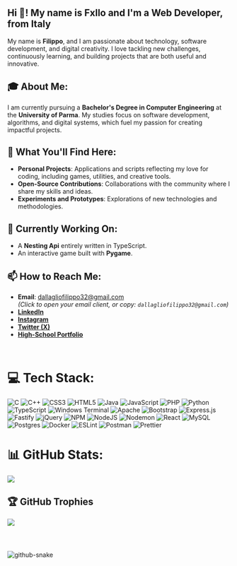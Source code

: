 <h2 align="left">Hi 👋! My name is Fxllo and I'm a Web Developer, from Italy</h2>

My name is **Filippo**, and I am passionate about technology, software development, and digital creativity. I love tackling new challenges, continuously learning, and building projects that are both useful and innovative.

## 🎓 About Me:
I am currently pursuing a **Bachelor's Degree in Computer Engineering** at the **University of Parma**. My studies focus on software development, algorithms, and digital systems, which fuel my passion for creating impactful projects.

## 🚀 What You'll Find Here:
- **Personal Projects**: Applications and scripts reflecting my love for coding, including games, utilities, and creative tools.  
- **Open-Source Contributions**: Collaborations with the community where I share my skills and ideas.  
- **Experiments and Prototypes**: Explorations of new technologies and methodologies.  

## 🌱 Currently Working On:
- A **Nesting Api** entirely written in TypeScript.  
- An interactive game built with **Pygame**.    

## 📫 How to Reach Me:
- **Email**: [dallagliofilippo32@gmail.com](mailto:dallagliofilippo32@gmail.com)  
  *(Click to open your email client, or copy: `dallagliofilippo32@gmail.com`)*
- **[LinkedIn](https://www.linkedin.com/in/filippo-dallaglio-837278300/)**
- **[Instagram](https://www.instagram.com/fillo.dalla/)**
- **[Twitter (X)](https://x.com/12Filippo88)**
- **[High-School Portfolio](http://dallaglioportfolio.altervista.org/portfolio/index.html)**

<br clear="both">
<!-- [![](https://visitcount.itsvg.in/api?id=Fxllo&icon=0&color=1)](https://visitcount.itsvg.in) -->

# 💻 Tech Stack:
![C](https://img.shields.io/badge/c-%2300599C.svg?style=for-the-badge&logo=c&logoColor=white) ![C++](https://img.shields.io/badge/c++-%2300599C.svg?style=for-the-badge&logo=c%2B%2B&logoColor=white) ![CSS3](https://img.shields.io/badge/css3-%231572B6.svg?style=for-the-badge&logo=css3&logoColor=white) ![HTML5](https://img.shields.io/badge/html5-%23E34F26.svg?style=for-the-badge&logo=html5&logoColor=white) ![Java](https://img.shields.io/badge/java-%23ED8B00.svg?style=for-the-badge&logo=openjdk&logoColor=white) ![JavaScript](https://img.shields.io/badge/javascript-%23323330.svg?style=for-the-badge&logo=javascript&logoColor=%23F7DF1E) ![PHP](https://img.shields.io/badge/php-%23777BB4.svg?style=for-the-badge&logo=php&logoColor=white) ![Python](https://img.shields.io/badge/python-3670A0?style=for-the-badge&logo=python&logoColor=ffdd54) ![TypeScript](https://img.shields.io/badge/typescript-%23007ACC.svg?style=for-the-badge&logo=typescript&logoColor=white) ![Windows Terminal](https://img.shields.io/badge/Windows%20Terminal-%234D4D4D.svg?style=for-the-badge&logo=windows-terminal&logoColor=white) ![Apache](https://img.shields.io/badge/apache-%23D42029.svg?style=for-the-badge&logo=apache&logoColor=white) ![Bootstrap](https://img.shields.io/badge/bootstrap-%238511FA.svg?style=for-the-badge&logo=bootstrap&logoColor=white) ![Express.js](https://img.shields.io/badge/express.js-%23404d59.svg?style=for-the-badge&logo=express&logoColor=%2361DAFB) ![Fastify](https://img.shields.io/badge/fastify-%23000000.svg?style=for-the-badge&logo=fastify&logoColor=white) ![jQuery](https://img.shields.io/badge/jquery-%230769AD.svg?style=for-the-badge&logo=jquery&logoColor=white) ![NPM](https://img.shields.io/badge/NPM-%23CB3837.svg?style=for-the-badge&logo=npm&logoColor=white) ![NodeJS](https://img.shields.io/badge/node.js-6DA55F?style=for-the-badge&logo=node.js&logoColor=white) ![Nodemon](https://img.shields.io/badge/NODEMON-%23323330.svg?style=for-the-badge&logo=nodemon&logoColor=%BBDEAD) ![React](https://img.shields.io/badge/react-%2320232a.svg?style=for-the-badge&logo=react&logoColor=%2361DAFB) ![MySQL](https://img.shields.io/badge/mysql-4479A1.svg?style=for-the-badge&logo=mysql&logoColor=white) ![Postgres](https://img.shields.io/badge/postgres-%23316192.svg?style=for-the-badge&logo=postgresql&logoColor=white) ![Docker](https://img.shields.io/badge/docker-%230db7ed.svg?style=for-the-badge&logo=docker&logoColor=white) ![ESLint](https://img.shields.io/badge/ESLint-4B3263?style=for-the-badge&logo=eslint&logoColor=white) ![Postman](https://img.shields.io/badge/Postman-FF6C37?style=for-the-badge&logo=postman&logoColor=white) ![Prettier](https://img.shields.io/badge/prettier-%23F7B93E.svg?style=for-the-badge&logo=prettier&logoColor=black)
# 📊 GitHub Stats:
<!-- ![](https://github-readme-stats.vercel.app/api?username=Fxllo&theme=dark&hide_border=false&include_all_commits=true&count_private=true)<br/>
![](https://github-readme-streak-stats.herokuapp.com/?user=Fxllo&theme=dark&hide_border=false)<br/> -->
![](https://github-readme-stats.vercel.app/api/top-langs/?username=Fxllo&theme=dark&hide_border=false&include_all_commits=true&count_private=true&layout=compact)

## 🏆 GitHub Trophies
![](https://github-profile-trophy.vercel.app/?username=Fxllo&theme=radical&no-frame=true&no-bg=false&margin-w=4)

###

<br clear="both">
<br clear="both">

<picture>
  <source media="(prefers-color-scheme: dark)" srcset="https://raw.githubusercontent.com/tobiasmeyhoefer/tobiasmeyhoefer/output/github-snake-dark.svg" />
  <source media="(prefers-color-scheme: light)" srcset="https://raw.githubusercontent.com/tobiasmeyhoefer/tobiasmeyhoefer/output/github-snake.svg" />
  <img alt="github-snake" src="https://raw.githubusercontent.com/tobiasmeyhoefer/tobiasmeyhoefer/output/github-snake.svg" />
</picture>
